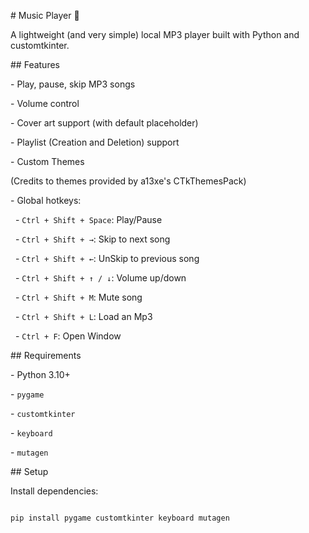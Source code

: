 \# Music Player 🎵



A lightweight (and very simple) local MP3 player built with Python and customtkinter.



\## Features



\- Play, pause, skip MP3 songs

\- Volume control

\- Cover art support (with default placeholder)

\- Playlist (Creation and Deletion) support

\- Custom Themes

(Credits to themes provided by a13xe's CTkThemesPack)


\- Global hotkeys:

&nbsp; - `Ctrl + Shift + Space`: Play/Pause

&nbsp; - `Ctrl + Shift + →`: Skip to next song

&nbsp; - `Ctrl + Shift + ←`: UnSkip to previous song

&nbsp; - `Ctrl + Shift + ↑ / ↓`: Volume up/down

&nbsp; - `Ctrl + Shift + M`: Mute song

&nbsp; - `Ctrl + Shift + L`: Load an Mp3

&nbsp; - `Ctrl + F`: Open Window



\## Requirements



\- Python 3.10+

\- `pygame`

\- `customtkinter`

\- `keyboard`

\- `mutagen`



\## Setup



Install dependencies:



```bash

pip install pygame customtkinter keyboard mutagen



